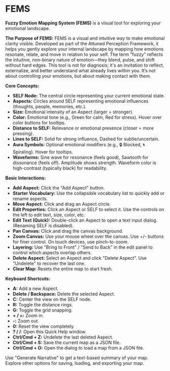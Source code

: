 # FEMS
**Fuzzy Emotion Mapping System (FEMS)** is a visual tool for exploring your emotional landscape.

**The Purpose of FEMS:**
FEMS is a visual and intuitive way to make emotional clarity visible. Developed as part of the Attuned Perception Framework, it helps you gently explore your internal landscape by mapping how emotions resonate, relate, and move in relation to your self. The term "fuzzy" reflects the intuitive, non-binary nature of emotion—they blend, pulse, and shift without hard edges. This tool is not for diagnosis; it's an invitation to reflect, externalize, and better understand what already lives within you. It’s not about controlling your emotions, but about making contact with them.

**Core Concepts:**
* **SELF Node:** The central circle representing your current emotional state.
* **Aspects:** Circles around SELF representing emotional influences (thoughts, people, memories, etc.).
* **Size:** Emotional intensity of an Aspect (larger = stronger).
* **Color:** Emotional tone (e.g., Green for calm, Red for stress). Hover over color buttons for tooltips.
* **Distance to SELF:** Relevance or emotional presence (closer = more pressing).
* **Lines to SELF:** Solid for strong influence, Dashed for subtle/uncertain.
* **Aura Symbols:** Optional emotional modifiers (e.g., 🔒 Blocked, 🌀 Spiraling). Hover for tooltips.
* **Waveforms:** Sine wave for resonance (feels good), Sawtooth for dissonance (feels off). Amplitude shows strength. Waveform color is high-contrast (typically black) for readability.

**Basic Interactions:**
* **Add Aspect:** Click the "Add Aspect" button.
* **Starter Vocabulary:** Use the collapsible vocabulary list to quickly add or rename aspects.
* **Move Aspect:** Click and drag an Aspect circle.
* **Edit Properties:** Click an Aspect or SELF to select it. Use the controls on the left to edit text, size, color, etc.
* **Edit Text (Quick):** Double-click an Aspect to open a text input dialog. (Renaming SELF is disabled).
* **Pan Canvas:** Click and drag the canvas background.
* **Zoom Canvas:** Use your mouse wheel over the canvas. Use +/- buttons for finer control. On touch devices, use pinch-to-zoom.
* **Layering:** Use "Bring to Front" / "Send to Back" in the edit panel to control which aspects overlap others.
* **Delete Aspect:** Select an Aspect and click "Delete Aspect". Use "Undelete" to recover the last one.
* **Clear Map:** Resets the entire map to start fresh.

**Keyboard Shortcuts:**
* **A:** Add a new Aspect.
* **Delete / Backspace:** Delete the selected Aspect.
* **C:** Center the view on the SELF node.
* **R:** Toggle the distance rings.
* **G:** Toggle the grid snapping.
* **+ / =:** Zoom in.
* **-:** Zoom out.
* **0:** Reset the view completely.
* **? / /**: Open this Quick Help window.
* **Ctrl/Cmd + Z:** Undelete the last deleted Aspect.
* **Ctrl/Cmd + S:** Save the current map as a JSON file.
* **Ctrl/Cmd + O:** Open the dialog to load a map from a JSON file.

Use "Generate Narrative" to get a text-based summary of your map. Explore other options for saving, loading, and exporting your map.
